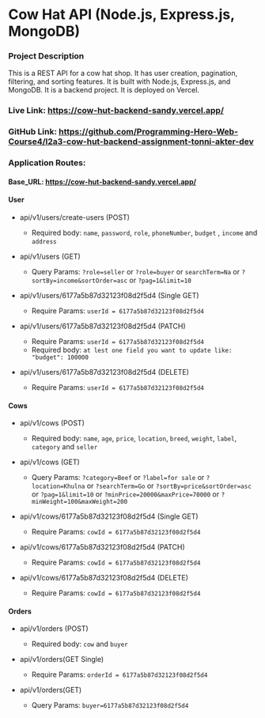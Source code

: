 # Cow Hat API (Node.js, Express.js, MongoDB)

### Project Description

This is a REST API for a cow hat shop. It has user creation, pagination, filtering, and sorting features. It is built with Node.js, Express.js, and MongoDB. It is a backend project. It is deployed on Vercel.

### Live Link: https://cow-hut-backend-sandy.vercel.app/

### GitHub Link: https://github.com/Programming-Hero-Web-Course4/l2a3-cow-hut-backend-assignment-tonni-akter-dev

### Application Routes:

#### Base_URL: https://cow-hut-backend-sandy.vercel.app/

#### User

- api/v1/users/create-users (POST)

  - Required body: `name`, `password`, `role`, `phoneNumber`, `budget` , `income` and `address`

- api/v1/users (GET)
  - Query Params: `?role=seller` or `?role=buyer` or `searchTerm=Na` or `?sortBy=income&sortOrder=asc` or `?pag=1&limit=10`
- api/v1/users/6177a5b87d32123f08d2f5d4 (Single GET)
  - Require Params: `userId = 6177a5b87d32123f08d2f5d4`
- api/v1/users/6177a5b87d32123f08d2f5d4 (PATCH)
  - Require Params: `userId = 6177a5b87d32123f08d2f5d4`
  - Required body: `at lest one field you want to update like: "budget": 100000`
- api/v1/users/6177a5b87d32123f08d2f5d4 (DELETE)
  - Require Params: `userId = 6177a5b87d32123f08d2f5d4`

#### Cows

- api/v1/cows (POST)

  - Required body: `name`, `age`, `price`, `location`, `breed`, `weight`, `label`, `category` and `seller`

- api/v1/cows (GET)
  - Query Params: `?category=Beef` or `?label=for sale` or `?location=Khulna` or `?searchTerm=Go` or `?sortBy=price&sortOrder=asc` or `?pag=1&limit=10` or `?minPrice=20000&maxPrice=70000` or `?minWeight=100&maxWeight=200`
- api/v1/cows/6177a5b87d32123f08d2f5d4 (Single GET)
  - Require Params: `cowId = 6177a5b87d32123f08d2f5d4`
- api/v1/cows/6177a5b87d32123f08d2f5d4 (PATCH)
  - Require Params: `cowId = 6177a5b87d32123f08d2f5d4`
- api/v1/cows/6177a5b87d32123f08d2f5d4 (DELETE)
  - Require Params: `cowId = 6177a5b87d32123f08d2f5d4`

#### Orders

- api/v1/orders (POST)

  - Required body: `cow` and `buyer`

- api/v1/orders(GET Single)
  - Require Params: `orderId = 6177a5b87d32123f08d2f5d4`
- api/v1/orders(GET)
  - Query Params: `buyer=6177a5b87d32123f08d2f5d4`
